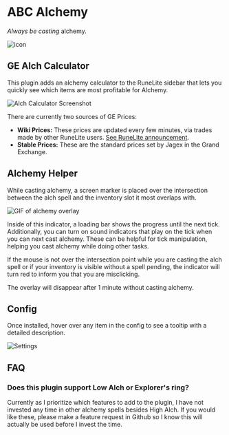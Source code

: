 # ABC Alchemy

*Always be casting* alchemy.

![icon](assets/icon.png)

## GE Alch Calculator

This plugin adds an alchemy calculator to the RuneLite sidebar that lets you quickly see which items are most profitable for Alchemy. 

![Alch Calculator Screenshot](assets/alch_calculator.png)

There are currently two sources of GE Prices:

* **Wiki Prices:** These prices are updated every few minutes, via trades made by other RuneLite users. [See RuneLite announcement](https://runelite.net/blog/show/2021-03-08-Wiki-Ge-Partnership/).
* **Stable Prices:** These are the standard prices set by Jagex in the Grand Exchange.

## Alchemy Helper

While casting alchemy, a screen marker is placed over the intersection between the alch spell and the inventory slot it most overlaps with. 

![GIF of alchemy overlay](assets/alch.gif)


Inside of this indicator, a loading bar shows the progress until the next tick. Additionally, you can turn on sound indicators that play on the tick when you can next cast alchemy. These can be helpful for tick manipulation, helping you cast alchemy while doing other tasks.

If the mouse is not over the intersection point while you are casting the alch spell or if your inventory is visible without a spell pending, the indicator will turn red to inform you that you are misclicking.

The overlay will disappear after 1 minute without casting alchemy.

## Config

Once installed, hover over any item in the config to see a tooltip with a detailed description.

![Settings](assets/config.png)

## FAQ

### Does this plugin support Low Alch or Explorer's ring?

Currently as I prioritize which features to add to the plugin, I have not invested any time in other alchemy spells besides High Alch. If you would like these, please make a feature request in Github so I know this will actually be used before I invest the time.
